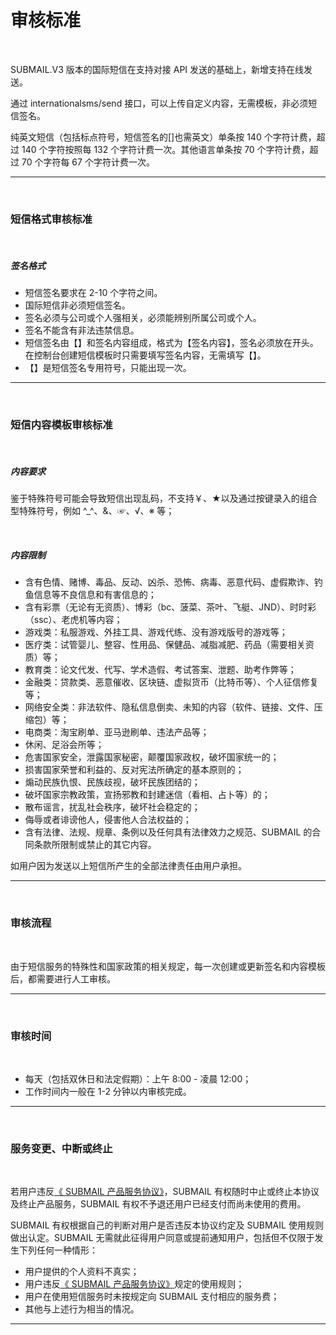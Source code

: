 # 审核标准

<br>


SUBMAIL.V3 版本的国际短信在支持对接 API 发送的基础上，新增支持在线发送。

通过 internationalsms/send 接口，可以上传自定义内容，无需模板，非必须短信签名。

纯英文短信（包括标点符号，短信签名的[]也需英文）单条按 140 个字符计费，超过 140 个字符按照每 132 个字符计费一次。其他语言单条按 70 个字符计费，超过 70 个字符每 67 个字符计费一次。

------


<br>

### **短信格式审核标准**

<br>

##### **签名格式**

- 短信签名要求在 2-10 个字符之间。
- 国际短信非必须短信签名。
- 签名必须与公司或个人强相关，必须能辨别所属公司或个人。
- 签名不能含有非法违禁信息。
- 短信签名由【】和签名内容组成，格式为【签名内容】，签名必须放在开头。在控制台创建短信模板时只需要填写签名内容，无需填写【】。
- 【】是短信签名专用符号，只能出现一次。

------


<br>

### **短信内容模板审核标准**

<br>

##### **内容要求**

鉴于特殊符号可能会导致短信出现乱码，不支持￥、★以及通过按键录入的组合型特殊符号，例如 ^_^、&amp;、☞、√、※ 等；

<br>

##### **内容限制**

- 含有色情、赌博、毒品、反动、凶杀、恐怖、病毒、恶意代码、虚假欺诈、钓鱼信息等不良信息和有害信息的；
- 含有彩票（无论有无资质）、博彩（bc、菠菜、茶叶、飞艇、JND）、时时彩（ssc）、老虎机等内容；
- 游戏类：私服游戏、外挂工具、游戏代练、没有游戏版号的游戏等；
- 医疗类：试管婴儿、整容、性用品、保健品、减脂减肥、药品（需要相关资质）等；
- 教育类：论文代发、代写、学术造假、考试答案、泄题、助考作弊等；
- 金融类：贷款类、恶意催收、区块链、虚拟货币（比特币等）、个人征信修复等；
- 网络安全类：非法软件、隐私信息倒卖、未知的内容（软件、链接、文件、压缩包）等；
- 电商类：淘宝刷单、亚马逊刷单、违法产品等；
- 休闲、足浴会所等；
- 危害国家安全，泄露国家秘密，颠覆国家政权，破坏国家统一的；
- 损害国家荣誉和利益的、反对宪法所确定的基本原则的；
- 煽动民族仇恨、民族歧视，破坏民族团结的；
- 破坏国家宗教政策，宣扬邪教和封建迷信（看相、占卜等）的；
- 散布谣言，扰乱社会秩序，破坏社会稳定的；
- 侮辱或者诽谤他人，侵害他人合法权益的；
- 含有法律、法规、规章、条例以及任何具有法律效力之规范、SUBMAIL 的合同条款所限制或禁止的其它内容。

如用户因为发送以上短信所产生的全部法律责任由用户承担。

------


<br>

### **审核流程**
<br>

由于短信服务的特殊性和国家政策的相关规定，每一次创建或更新签名和内容模板后，都需要进行人工审核。

------


<br>

### **审核时间**
<br>

- 每天（包括双休日和法定假期）：上午 8:00 - 凌晨 12:00；
- 工作时间内一般在 1-2 分钟以内审核完成。



------


<br>

### **服务变更、中断或终止**

<br>

若用户违反[《 SUBMAIL 产品服务协议》](https://www.mysubmail.com/documents/QBVE31)，SUBMAIL 有权随时中止或终止本协议及终止产品服务，SUBMAIL 有权不予退还用户已经支付而尚未使用的费用。

SUBMAIL 有权根据自己的判断对用户是否违反本协议约定及 SUBMAIL 使用规则做出认定。SUBMAIL 无需就此征得用户同意或提前通知用户，包括但不仅限于发生下列任何一种情形：

- 用户提供的个人资料不真实；
- 用户违反[《 SUBMAIL 产品服务协议》](https://www.mysubmail.com/documents/QBVE31)规定的使用规则；
- 用户在使用短信服务时未按规定向 SUBMAIL 支付相应的服务费；
- 其他与上述行为相当的情况。



------

